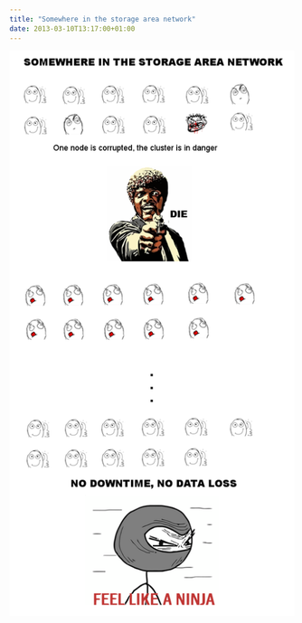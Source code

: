 ```yaml
---
title: "Somewhere in the storage area network"
date: 2013-03-10T13:17:00+01:00
---
```


![](san-ninja.png)
